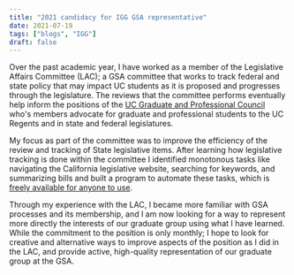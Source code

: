 ```yaml
---
title: "2021 candidacy for IGG GSA representative"
date: 2021-07-19
tags: ["blogs", "IGG"]
draft: false
---
```


Over the past academic year, I have worked as a member of the Legislative Affairs 
Committee (LAC); a GSA committee that works to track federal and state policy 
that may impact UC students as it is proposed and progresses through the legislature. 
The reviews that the committee performs eventually help inform the positions of 
the [UC Graduate and Professional Council](https://www.ucgpc.org/) who's 
members advocate for graduate and professional students to the UC Regents and 
in state and federal legislatures. 

My focus as part of the committee was to improve the efficiency of the 
review and tracking of State legislative items. After learning how legislative 
tracking is done within the committee I identified monotonous tasks like 
navigating the California legislative website, searching for keywords, and 
summarizing bills and built a program to automate these tasks, which is 
[freely available for anyone to use](https://github.com/EthanHolleman/pyCaliLegi).

Through my experience with the LAC, I became more familiar with GSA processes 
and its membership, and I am now looking for a way to represent more directly 
the interests of our graduate group using what I have learned. While the 
commitment to the position is only monthly; I hope to look for creative and 
alternative ways to improve aspects of the position as I did in the LAC, 
and provide active, high-quality representation of our graduate group at the GSA. 
